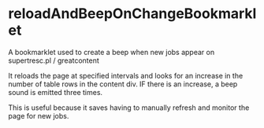 # reloadAndBeepOnChangeBookmarklet
A bookmarklet used to create a beep when new jobs appear on supertresc.pl / greatcontent 

It reloads the page at specified intervals and looks for an increase in the number of table rows in the content div. IF there is an increase, a beep sound is emitted three times.

This is useful because it saves having to manually refresh and monitor the page for new jobs.


